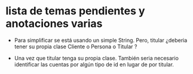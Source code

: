 # lista de temas pendientes y anotaciones varias

- Para simplificar se está usando un simple String. Pero, titular ¿deberia tener su propia clase Cliente o Persona o Titular ?

- Una vez que titular tenga su propia clase. También seria necesario identificar las cuentas por algún tipo de id en lugar de por titular.


